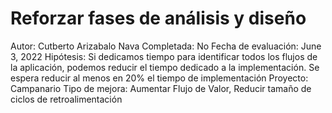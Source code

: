 # Reforzar fases de análisis y diseño

Autor: Cutberto Arizabalo Nava
Completada: No
Fecha de evaluación: June 3, 2022
Hipótesis: Si dedicamos tiempo para identificar todos los flujos de la aplicación, podemos reducir el tiempo dedicado a la implementación. Se espera reducir al menos en 20% el tiempo de implementación
Proyecto: Campanario
Tipo de mejora: Aumentar Flujo de Valor, Reducir tamaño de ciclos de retroalimentación